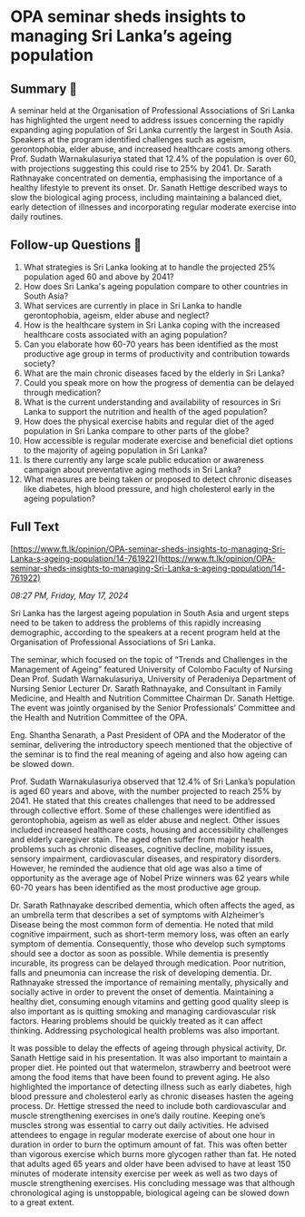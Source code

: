 # OPA seminar sheds insights to managing Sri Lanka’s ageing population

## Summary 🤖

A seminar held at the Organisation of Professional Associations of Sri Lanka has highlighted the urgent need to address issues concerning the rapidly expanding aging population of Sri Lanka currently the largest in South Asia. Speakers at the program identified challenges such as ageism, gerontophobia, elder abuse, and increased healthcare costs among others. Prof. Sudath Warnakulasuriya stated that 12.4% of the population is over 60, with projections suggesting this could rise to 25% by 2041. Dr. Sarath Rathnayake concentrated on dementia, emphasising the importance of a healthy lifestyle to prevent its onset. Dr. Sanath Hettige described ways to slow the biological aging process, including maintaining a balanced diet, early detection of illnesses and incorporating regular moderate exercise into daily routines.


## Follow-up Questions 🤖

1. What strategies is Sri Lanka looking at to handle the projected 25% population aged 60 and above by 2041?
2. How does Sri Lanka's ageing population compare to other countries in South Asia? 
3. What services are currently in place in Sri Lanka to handle gerontophobia, ageism, elder abuse and neglect? 
4. How is the healthcare system in Sri Lanka coping with the increased healthcare costs associated with an aging population? 
5. Can you elaborate how 60-70 years has been identified as the most productive age group in terms of productivity and contribution towards society?
6. What are the main chronic diseases faced by the elderly in Sri Lanka?
7. Could you speak more on how the progress of dementia can be delayed through medication?
8. What is the current understanding and availability of resources in Sri Lanka to support the nutrition and health of the aged population? 
9. How does the physical exercise habits and regular diet of the aged population in Sri Lanka compare to other parts of the globe?
10. How accessible is regular moderate exercise and beneficial diet options to the majority of ageing population in Sri Lanka?
11. Is there currently any large scale public education or awareness campaign about preventative aging methods in Sri Lanka? 
12. What measures are being taken or proposed to detect chronic diseases like diabetes, high blood pressure, and high cholesterol early in the ageing population?

## Full Text

[https://www.ft.lk/opinion/OPA-seminar-sheds-insights-to-managing-Sri-Lanka-s-ageing-population/14-761922](https://www.ft.lk/opinion/OPA-seminar-sheds-insights-to-managing-Sri-Lanka-s-ageing-population/14-761922)

*08:27 PM, Friday, May 17, 2024*

Sri Lanka has the largest ageing population in South Asia and urgent steps need to be taken to address the problems of this rapidly increasing demographic, according to the speakers at a recent program held at the Organisation of Professional Associations of Sri Lanka. 

The seminar, which focused on the topic of “Trends and Challenges in the Management of Ageing” featured University of Colombo Faculty of Nursing Dean Prof. Sudath Warnakulasuriya, University of Peradeniya Department of Nursing Senior Lecturer Dr. Sarath Rathnayake, and Consultant in Family Medicine, and Health and Nutrition Committee Chairman Dr. Sanath Hettige. The event was jointly organised by the Senior Professionals’ Committee and the Health and Nutrition Committee of the OPA.

Eng. Shantha Senarath, a Past President of OPA and the Moderator of the seminar, delivering the introductory speech mentioned that the objective of the seminar is to find the real meaning of ageing and also how ageing can be slowed down.

Prof. Sudath Warnakulasuriya observed that 12.4% of Sri Lanka’s population is aged 60 years and above, with the number projected to reach 25% by 2041. He stated that this creates challenges that need to be addressed through collective effort. Some of these challenges were identified as gerontophobia, ageism as well as elder abuse and neglect. Other issues included increased healthcare costs, housing and accessibility challenges and elderly caregiver stain. The aged often suffer from major health problems such as chronic diseases, cognitive decline, mobility issues, sensory impairment, cardiovascular diseases, and respiratory disorders. However, he reminded the audience that old age was also a time of opportunity as the average age of Nobel Prize winners was 62 years while 60-70 years has been identified as the most productive age group.

Dr. Sarath Rathnayake described dementia, which often affects the aged, as an umbrella term that describes a set of symptoms with Alzheimer’s Disease being the most common form of dementia. He noted that mild cognitive impairment, such as short-term memory loss, was often an early symptom of dementia. Consequently, those who develop such symptoms should see a doctor as soon as possible. While dementia is presently incurable, its progress can be delayed through medication. Poor nutrition, falls and pneumonia can increase the risk of developing dementia. Dr. Rathnayake stressed the importance of remaining mentally, physically and socially active in order to prevent the onset of dementia. Maintaining a healthy diet, consuming enough vitamins and getting good quality sleep is also important as is quitting smoking and managing cardiovascular risk factors. Hearing problems should be quickly treated as it can affect thinking. Addressing psychological health problems was also important.

It was possible to delay the effects of ageing through physical activity, Dr. Sanath Hettige said in his presentation. It was also important to maintain a proper diet. He pointed out that watermelon, strawberry and beetroot were among the food items that have been found to prevent aging. He also highlighted the importance of detecting illness such as early diabetes, high blood pressure and cholesterol early as chronic diseases hasten the ageing process. Dr. Hettige stressed the need to include both cardiovascular and muscle strengthening exercises in one’s daily routine. Keeping one’s muscles strong was essential to carry out daily activities. He advised attendees to engage in regular moderate exercise of about one hour in duration in order to burn the optimum amount of fat. This was often better than vigorous exercise which burns more glycogen rather than fat. He noted that adults aged 65 years and older have been advised to have at least 150 minutes of moderate intensity exercise per week as well as two days of muscle strengthening exercises. His concluding message was that although chronological aging is unstoppable, biological ageing can be slowed down to a great extent.

